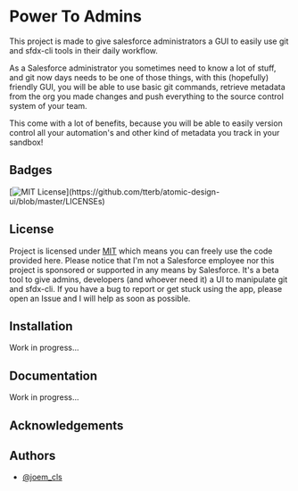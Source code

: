 # Power To Admins

This project is made to give salesforce administrators a GUI to easily use git and sfdx-cli tools in their  daily workflow.

As a Salesforce administrator you sometimes need to know a lot of stuff, and git now days needs to be one of those things, with this (hopefully) friendly GUI, you will be able to use basic git commands, retrieve metadata from the org you made changes and push everything to the source control system of your team.

This come with a lot of benefits, because you will be able to easily version control all your automation's and other kind of metadata you track in your sandbox!

## Badges

[![MIT License](https://img.shields.io/apm/l/atomic-design-ui.svg?)](https://github.com/tterb/atomic-design-ui/blob/master/LICENSEs)

## License

Project is licensed under [MIT](LICENSE) which means you can freely use the code provided here. Please notice that I'm not a Salesforce employee nor this project is sponsored or supported in any means by Salesforce. It's a beta tool to give admins, developers (and whoever need it) a UI to manipulate git and sfdx-cli. If you have a bug to report or get stuck using the app, please open an Issue and I will help as soon as possible.

## Installation

Work in progress...

## Documentation

Work in progress...

## Acknowledgements


## Authors

- [@joem_cls](https://www.twitter.com/joem_cls)
